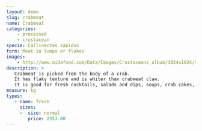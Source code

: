```yaml
---
layout: demo
slug: crabmeat
name: Crabmeat
categories:
    - processed
    - crustacean
specie: Callinectes sapidus
form: Meat in lumps or flakes
images:
    - http://www.midafood.com/Data/Images/Crustaceans_album/1024x1024/54acdd81e4f6c101.jpg
description: >
   Crabmeat is picked from the body of a crab.
   It has flaky texture and is whiter than crabmeat claw.
   It is good for fresh cocktails, salads and dips, soups, crab cakes, and pastas.
measure: kg
types:
   - name: fresh
     sizes:
     -  size: normal
        price: 2353.00
---
```

